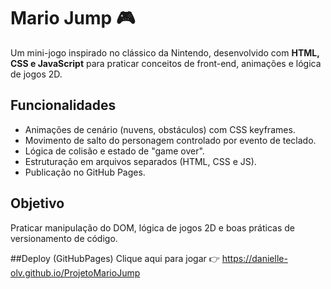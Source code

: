 # Mario Jump 🎮

Um mini-jogo inspirado no clássico da Nintendo, desenvolvido com **HTML, CSS e JavaScript** para praticar conceitos de front-end, animações e lógica de jogos 2D.

## Funcionalidades
- Animações de cenário (nuvens, obstáculos) com CSS keyframes.
- Movimento de salto do personagem controlado por evento de teclado.
- Lógica de colisão e estado de "game over".
- Estruturação em arquivos separados (HTML, CSS e JS).
- Publicação no GitHub Pages.

## Objetivo
Praticar manipulação do DOM, lógica de jogos 2D e boas práticas de versionamento de código.

##Deploy (GitHubPages)
Clique aqui para jogar 👉 https://danielle-olv.github.io/ProjetoMarioJump 


